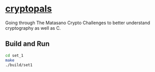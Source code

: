 # [cryptopals](https://cryptopals.com/)

Going through The Matasano Crypto Challenges to better understand cryptography as well as C.

## Build and Run

```bash
cd set_1
make
./build/set1
```
